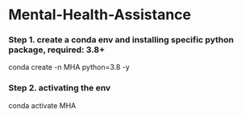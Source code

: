 # Mental-Health-Assistance

### Step 1. create a conda env and installing specific python package, required: 3.8+

conda create -n MHA python=3.8 -y


### Step 2. activating the env

conda activate MHA
   